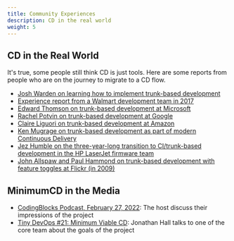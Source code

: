 ```yaml
---
title: Community Experiences
description: CD in the real world
weight: 5
---
```


## CD in the Real World

It's true, some people still think CD is just tools. Here are some reports from people who are on the journey to migrate to a CD flow.

- [Josh Warden on learning how to implement trunk-based development](https://jessewarden.com/2022/01/trunk-based-development-retro.html)
- [Experience report from a Walmart development team in 2017](https://www.youtube.com/watch?v=MHK16QNVXXU&t=6s)
- [Edward Thomson on trunk-based development at Microsoft](https://www.youtube.com/watch?v=ykZbBD-CmP8&t=232s)
- [Rachel Potvin on trunk-based development at Google](https://youtu.be/W71BTkUbdqE?t=873)
- [Claire Liguori on trunk-based development at Amazon](https://twitter.com/clare_liguori/status/1275128831821504512)
- [Ken Mugrage on trunk-based development as part of modern Continuous Delivery](https://www.youtube.com/watch?v=w008iz_UwDk&t=1151s)
- [Jez Humble on the three-year-long transition to CI/trunk-based development in the HP LaserJet firmware team](https://www.youtube.com/watch?v=2zYxWEZ0gYg&t=1682s)
- [John Allspaw and Paul Hammond on trunk-based development with feature toggles at Flickr (in 2009)](https://www.youtube.com/watch?v=LdOe18KhtT4&t=972s)

## MinimumCD in the Media

- [CodingBlocks Podcast, February 27, 2022](https://www.codingblocks.net/podcast/minimum-viable-continuous-delivery/): The host discuss their impressions of the project
- [Tiny DevOps #21: Minimum Viable CD](https://jhall.io/archive/2021/11/30/minimum-viable-continuous-delivery/): Jonathan Hall talks to one of the core team about the goals of the project